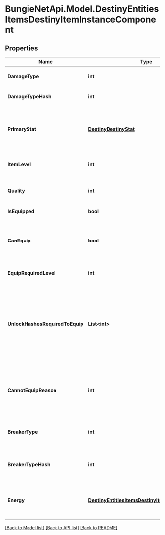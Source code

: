 
# BungieNetApi.Model.DestinyEntitiesItemsDestinyItemInstanceComponent

## Properties

Name | Type | Description | Notes
------------ | ------------- | ------------- | -------------
**DamageType** | **int** | If the item has a damage type, this is the item&#39;s current damage type. | [optional] 
**DamageTypeHash** | **int** | The current damage type&#39;s hash, so you can look up localized info and icons for it. | [optional] 
**PrimaryStat** | [**DestinyDestinyStat**](DestinyDestinyStat.md) | The item stat that we consider to be \&quot;primary\&quot; for the item. For instance, this would be \&quot;Attack\&quot; for Weapons or \&quot;Defense\&quot; for armor. | [optional] 
**ItemLevel** | **int** | The Item&#39;s \&quot;Level\&quot; has the most significant bearing on its stats, such as Light and Power. | [optional] 
**Quality** | **int** | The \&quot;Quality\&quot; of the item has a lesser - but still impactful - bearing on stats like Light and Power. | [optional] 
**IsEquipped** | **bool** | Is the item currently equipped on the given character? | [optional] 
**CanEquip** | **bool** | If this is an equippable item, you can check it here. There are permanent as well as transitory reasons why an item might not be able to be equipped: check cannotEquipReason for details. | [optional] 
**EquipRequiredLevel** | **int** | If the item cannot be equipped until you reach a certain level, that level will be reflected here. | [optional] 
**UnlockHashesRequiredToEquip** | **List&lt;int&gt;** | Sometimes, there are limitations to equipping that are represented by character-level flags called \&quot;unlocks\&quot;.  This is a list of flags that they need in order to equip the item that the character has not met. Use these to look up the descriptions to show in your UI by looking up the relevant DestinyUnlockDefinitions for the hashes. | [optional] 
**CannotEquipReason** | **int** | If you cannot equip the item, this is a flags enum that enumerates all of the reasons why you couldn&#39;t equip the item. You may need to refine your UI further by using unlockHashesRequiredToEquip and equipRequiredLevel. | [optional] 
**BreakerType** | **int** | If populated, this item has a breaker type corresponding to the given value. See DestinyBreakerTypeDefinition for more details. | [optional] 
**BreakerTypeHash** | **int** | If populated, this is the hash identifier for the item&#39;s breaker type. See DestinyBreakerTypeDefinition for more details. | [optional] 
**Energy** | [**DestinyEntitiesItemsDestinyItemInstanceEnergy**](DestinyEntitiesItemsDestinyItemInstanceEnergy.md) | IF populated, this item supports Energy mechanics (i.e. Armor 2.0), and these are the current details of its energy type and available capacity to spend energy points. | [optional] 

[[Back to Model list]](../README.md#documentation-for-models)
[[Back to API list]](../README.md#documentation-for-api-endpoints)
[[Back to README]](../README.md)

